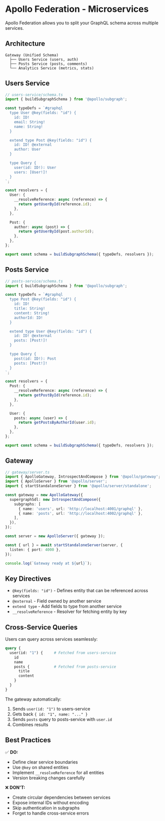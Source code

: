 # Apollo Federation - Microservices

Apollo Federation allows you to split your GraphQL schema across multiple services.

## Architecture

```
Gateway (Unified Schema)
  ├── Users Service (users, auth)
  ├── Posts Service (posts, comments)
  └── Analytics Service (metrics, stats)
```

## Users Service

```typescript
// users-service/schema.ts
import { buildSubgraphSchema } from '@apollo/subgraph';

const typeDefs = `#graphql
  type User @key(fields: "id") {
    id: ID!
    email: String!
    name: String!
  }

  extend type Post @key(fields: "id") {
    id: ID! @external
    author: User
  }

  type Query {
    user(id: ID!): User
    users: [User!]!
  }
`;

const resolvers = {
  User: {
    __resolveReference: async (reference) => {
      return getUserById(reference.id);
    },
  },

  Post: {
    author: async (post) => {
      return getUserById(post.authorId);
    },
  },
};

export const schema = buildSubgraphSchema({ typeDefs, resolvers });
```

## Posts Service

```typescript
// posts-service/schema.ts
import { buildSubgraphSchema } from '@apollo/subgraph';

const typeDefs = `#graphql
  type Post @key(fields: "id") {
    id: ID!
    title: String!
    content: String!
    authorId: ID!
  }

  extend type User @key(fields: "id") {
    id: ID! @external
    posts: [Post!]!
  }

  type Query {
    post(id: ID!): Post
    posts: [Post!]!
  }
`;

const resolvers = {
  Post: {
    __resolveReference: async (reference) => {
      return getPostById(reference.id);
    },
  },

  User: {
    posts: async (user) => {
      return getPostsByAuthorId(user.id);
    },
  },
};

export const schema = buildSubgraphSchema({ typeDefs, resolvers });
```

## Gateway

```typescript
// gateway/server.ts
import { ApolloGateway, IntrospectAndCompose } from '@apollo/gateway';
import { ApolloServer } from '@apollo/server';
import { startStandaloneServer } from '@apollo/server/standalone';

const gateway = new ApolloGateway({
  supergraphSdl: new IntrospectAndCompose({
    subgraphs: [
      { name: 'users', url: 'http://localhost:4001/graphql' },
      { name: 'posts', url: 'http://localhost:4002/graphql' },
    ],
  }),
});

const server = new ApolloServer({ gateway });

const { url } = await startStandaloneServer(server, {
  listen: { port: 4000 },
});

console.log(`Gateway ready at ${url}`);
```

## Key Directives

- `@key(fields: "id")` - Defines entity that can be referenced across services
- `@external` - Field owned by another service
- `extend type` - Add fields to type from another service
- `__resolveReference` - Resolver for fetching entity by key

## Cross-Service Queries

Users can query across services seamlessly:

```graphql
query {
  user(id: "1") {     # Fetched from users-service
    id
    name
    posts {           # Fetched from posts-service
      title
      content
    }
  }
}
```

The gateway automatically:
1. Sends `user(id: "1")` to users-service
2. Gets back `{ id: "1", name: "..." }`
3. Sends `posts` query to posts-service with `user.id`
4. Combines results

## Best Practices

✅ **DO:**
- Define clear service boundaries
- Use `@key` on shared entities
- Implement `__resolveReference` for all entities
- Version breaking changes carefully

❌ **DON'T:**
- Create circular dependencies between services
- Expose internal IDs without encoding
- Skip authentication in subgraphs
- Forget to handle cross-service errors

